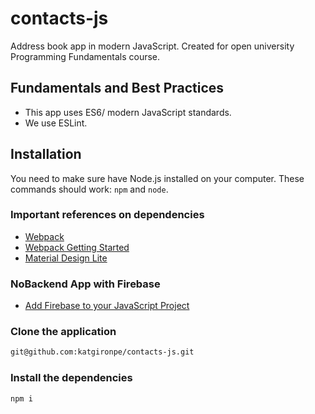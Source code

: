 # contacts-js
Address book app in modern JavaScript. Created for open university Programming Fundamentals course.

## Fundamentals and Best Practices

* This app uses ES6/ modern JavaScript standards.
* We use ESLint.

## Installation

You need to make sure have Node.js installed on your computer. These commands should work: `npm` and `node`.

### Important references on dependencies

* [Webpack](https://webpack.github.io/docs/tutorials/getting-started/)
* [Webpack Getting Started](https://webpack.js.org/guides/getting-started/)
* [Material Design Lite](https://github.com/google/material-design-lite)

### NoBackend App with Firebase

* <a href="https://firebase.google.com/docs/web/setup" target="_blank">Add Firebase to your JavaScript Project</a>

### Clone the application

```bash
git@github.com:katgironpe/contacts-js.git
```

### Install the dependencies

```bash
npm i
```
